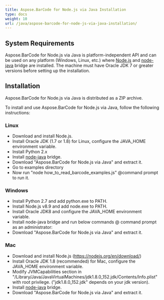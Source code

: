 ```yaml
---
title: Aspose.BarCode for Node.js via Java Installation
type: docs
weight: 10
url: /java/aspose-barcode-for-node-js-via-java-installation/
---
```


## **System Requirements**
Aspose.BarCode for Node.js via Java is platform-independent API and can be used on any platform (Windows, Linux, etc.) where [Node.js](https://nodejs.org/en/download/) and [node-java](https://github.com/joeferner/node-java) bridge are installed. The machine must have Oracle JDK 7 or greater versions before setting up the installation.

## **Installation**
Aspose.BarCode for Node.js via Java is distributed as a ZIP archive.

To install and use Aspose.BarCode for Node.js via Java, follow the following instructions:

### **Linux**
- Download and install Node.js.
- Install Oracle JDK (1.7 or 1.8) for Linux, configure the JAVA_HOME environment variable.
- Install Python 2.x
- Install [node-java](https://github.com/joeferner/node-java) bridge.
- Download "Aspose.BarCode for Node.js via Java" and extract it.
- Go to examples directory
- Now run "node how_to_read_barcode_examples.js" @command prompt to run it.

### **Windows**
- Install Python 2.7 and add python.exe to PATH.
- Install Node.js v8.9 and add node.exe to PATH.
- Install Oracle JDK8 and configure the JAVA_HOME environment variable.
- Install node-java bridge and run below commands @ command prompt as an administrator:
- Download "Aspose.BarCode for Node.js via Java" and extract it.

### **Mac**
- Download and install Node.js (https://nodejs.org/en/download/)
- Install Oracle JDK 1.8 (recommended) for Mac, configure the JAVA_HOME environment variable.
- Modify <key>JVMCapabilities</key> section in "/Library/Java/JavaVirtualMachines/jdk1.8.0_152.jdk/Contents/Info.plist" with root privilege. ("jdk1.8.0_152.jdk" depends on your jdk version).
- Install [node-java](https://github.com/joeferner/node-java) bridge. 
- Download "Aspose.BarCode for Node.js via Java" and extract it.